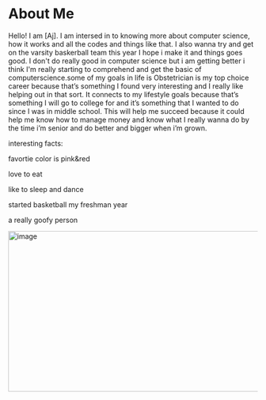 # About Me
Hello! I am [Aj].
I am intersed in to knowing more about computer science, how it works and all the codes and things like that. 
I also wanna try and get on the varsity baskerball team this year I hope i make it and things goes good. 
I don't do really good in computer science but i am getting better i think I'm really starting to comprehend 
and get the basic of computerscience.some of my goals in life is Obstetrician is my top choice career because 
that’s something I found very interesting and I really like helping out in that sort. It connects to my 
lifestyle goals because that’s something I will go to college for and it’s something that I wanted to do 
since I was in middle school. This will help me succeed because it could help me know how to manage money 
and know what I really wanna do by the time i’m senior and do better and bigger when i’m grown.
  
interesting facts:


favortie color is pink&red

love to eat

like to sleep
and dance

started basketball my freshman year


a really goofy person





<img width="600" height="325" alt="image" src="https://github.com/user-attachments/assets/e85e49ed-46df-424f-9479-03a0aa9bfc6d" />
